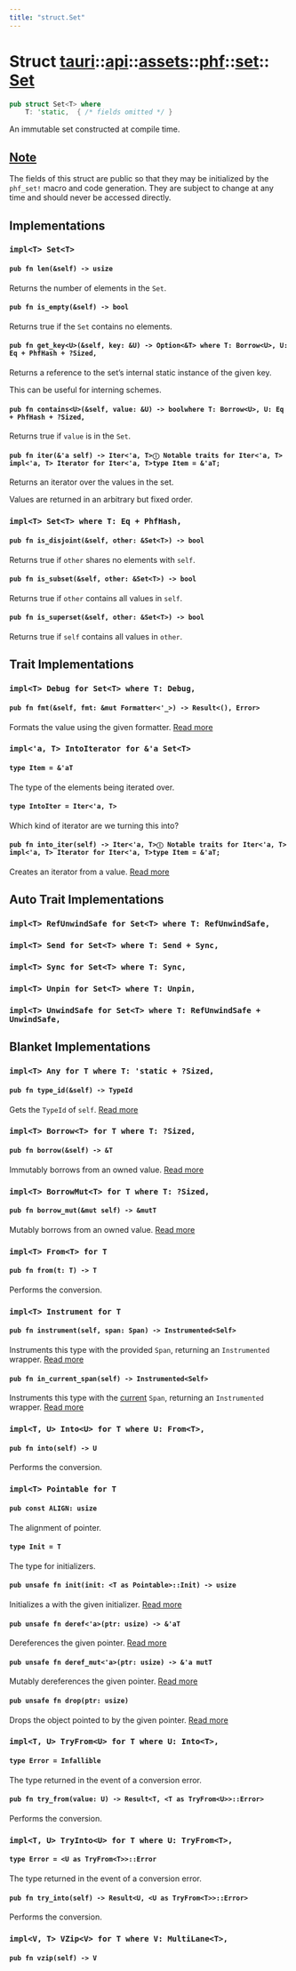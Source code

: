 ```yaml
---
title: "struct.Set"
---
```


# Struct [tauri](/docs/api/rust/tauri/../../../../index.html)::​[api](/docs/api/rust/tauri/../../../index.html)::​[assets](/docs/api/rust/tauri/../../index.html)::​[phf](/docs/api/rust/tauri/../index.html)::​[set](/docs/api/rust/tauri/index.html)::​[Set](/docs/api/rust/tauri/)

```rs
pub struct Set<T> where
    T: 'static,  { /* fields omitted */ }
```

An immutable set constructed at compile time.

## [Note](/docs/api/rust/tauri/about:blank#note)

The fields of this struct are public so that they may be initialized by the `phf_set!` macro and code generation. They are subject to change at any time and should never be accessed directly.

## Implementations

### `impl<T> Set<T>`

#### `pub fn len(&self) -> usize`

Returns the number of elements in the `Set`.

#### `pub fn is_empty(&self) -> bool`

Returns true if the `Set` contains no elements.

#### `pub fn get_key<U>(&self, key: &U) -> Option<&T> where T: Borrow<U>, U: Eq + PhfHash + ?Sized,`

Returns a reference to the set’s internal static instance of the given key.

This can be useful for interning schemes.

#### `pub fn contains<U>(&self, value: &U) -> boolwhere T: Borrow<U>, U: Eq + PhfHash + ?Sized,`

Returns true if `value` is in the `Set`.

#### `pub fn iter(&'a self) -> Iter<'a, T>ⓘ Notable traits for Iter<'a, T> impl<'a, T> Iterator for Iter<'a, T>type Item = &'aT;`

Returns an iterator over the values in the set.

Values are returned in an arbitrary but fixed order.

### `impl<T> Set<T> where T: Eq + PhfHash,`

#### `pub fn is_disjoint(&self, other: &Set<T>) -> bool`

Returns true if `other` shares no elements with `self`.

#### `pub fn is_subset(&self, other: &Set<T>) -> bool`

Returns true if `other` contains all values in `self`.

#### `pub fn is_superset(&self, other: &Set<T>) -> bool`

Returns true if `self` contains all values in `other`.

## Trait Implementations

### `impl<T> Debug for Set<T> where T: Debug,`

#### `pub fn fmt(&self, fmt: &mut Formatter<'_>) -> Result<(), Error>`

Formats the value using the given formatter. [Read more](https://doc.rust-lang.org/nightly/core/fmt/trait.Debug.html#tymethod.fmt)

### `impl<'a, T> IntoIterator for &'a Set<T>`

#### `type Item = &'aT`

The type of the elements being iterated over.

#### `type IntoIter = Iter<'a, T>`

Which kind of iterator are we turning this into?

#### `pub fn into_iter(self) -> Iter<'a, T>ⓘ Notable traits for Iter<'a, T> impl<'a, T> Iterator for Iter<'a, T>type Item = &'aT;`

Creates an iterator from a value. [Read more](https://doc.rust-lang.org/nightly/core/iter/traits/collect/trait.IntoIterator.html#tymethod.into_iter)

## Auto Trait Implementations

### `impl<T> RefUnwindSafe for Set<T> where T: RefUnwindSafe,`

### `impl<T> Send for Set<T> where T: Send + Sync,`

### `impl<T> Sync for Set<T> where T: Sync,`

### `impl<T> Unpin for Set<T> where T: Unpin,`

### `impl<T> UnwindSafe for Set<T> where T: RefUnwindSafe + UnwindSafe,`

## Blanket Implementations

### `impl<T> Any for T where T: 'static + ?Sized,`

#### `pub fn type_id(&self) -> TypeId`

Gets the `TypeId` of `self`. [Read more](https://doc.rust-lang.org/nightly/core/any/trait.Any.html#tymethod.type_id)

### `impl<T> Borrow<T> for T where T: ?Sized,`

#### `pub fn borrow(&self) -> &T`

Immutably borrows from an owned value. [Read more](https://doc.rust-lang.org/nightly/core/borrow/trait.Borrow.html#tymethod.borrow)

### `impl<T> BorrowMut<T> for T where T: ?Sized,`

#### `pub fn borrow_mut(&mut self) -> &mutT`

Mutably borrows from an owned value. [Read more](https://doc.rust-lang.org/nightly/core/borrow/trait.BorrowMut.html#tymethod.borrow_mut)

### `impl<T> From<T> for T`

#### `pub fn from(t: T) -> T`

Performs the conversion.

### `impl<T> Instrument for T`

#### `pub fn instrument(self, span: Span) -> Instrumented<Self>`

Instruments this type with the provided `Span`, returning an `Instrumented` wrapper. [Read more](https://docs.rs/tracing/0.1.25/tracing/instrument/trait.Instrument.html#method.instrument)

#### `pub fn in_current_span(self) -> Instrumented<Self>`

Instruments this type with the [current](/docs/api/rust/tauri/../struct.Span.html#method.current) `Span`, returning an `Instrumented` wrapper. [Read more](https://docs.rs/tracing/0.1.25/tracing/instrument/trait.Instrument.html#method.in_current_span)

### `impl<T, U> Into<U> for T where U: From<T>,`

#### `pub fn into(self) -> U`

Performs the conversion.

### `impl<T> Pointable for T`

#### `pub const ALIGN: usize`

The alignment of pointer.

#### `type Init = T`

The type for initializers.

#### `pub unsafe fn init(init: <T as Pointable>::Init) -> usize`

Initializes a with the given initializer. [Read more](/docs/api/rust/tauri/about:blank#tymethod.init)

#### `pub unsafe fn deref<'a>(ptr: usize) -> &'aT`

Dereferences the given pointer. [Read more](/docs/api/rust/tauri/about:blank#tymethod.deref)

#### `pub unsafe fn deref_mut<'a>(ptr: usize) -> &'a mutT`

Mutably dereferences the given pointer. [Read more](/docs/api/rust/tauri/about:blank#tymethod.deref_mut)

#### `pub unsafe fn drop(ptr: usize)`

Drops the object pointed to by the given pointer. [Read more](/docs/api/rust/tauri/about:blank#tymethod.drop)

### `impl<T, U> TryFrom<U> for T where U: Into<T>,`

#### `type Error = Infallible`

The type returned in the event of a conversion error.

#### `pub fn try_from(value: U) -> Result<T, <T as TryFrom<U>>::Error>`

Performs the conversion.

### `impl<T, U> TryInto<U> for T where U: TryFrom<T>,`

#### `type Error = <U as TryFrom<T>>::Error`

The type returned in the event of a conversion error.

#### `pub fn try_into(self) -> Result<U, <U as TryFrom<T>>::Error>`

Performs the conversion.

### `impl<V, T> VZip<V> for T where V: MultiLane<T>,`

#### `pub fn vzip(self) -> V`
